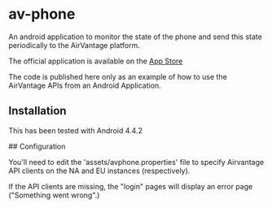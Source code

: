 av-phone
========

An android application to monitor the state of the phone and send this state periodically to the AirVantage platform.

The official application is available on the [App Store](https://play.google.com/store/apps/details?id=com.sierrawireless.avphone)

The code is published here only as an example of how to use the AirVantage APIs from an Android Application. 

## Installation

This has been tested with Android 4.4.2

## Configuration

You'll need to edit the 'assets/avphone.properties' file to specify Airvantage API clients on the NA and EU instances
(respectively).

If the API clients are missing, the "login" pages will display an error page ("Something went wrong".)

